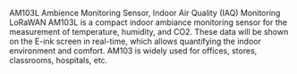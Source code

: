 AM103L Ambience Monitoring Sensor, Indoor Air Quality (IAQ) Monitoring LoRaWAN
AM103L is a compact indoor ambiance monitoring sensor for the measurement of temperature, humidity, and CO2. These data will be shown on the E-ink screen in real-time, which allows quantifying the indoor environment and comfort. AM103 is widely used for offices, stores, classrooms, hospitals, etc.
